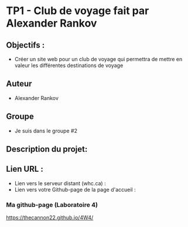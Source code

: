 # TP1 - Club de voyage fait par Alexander Rankov

## Objectifs :
- Créer un site web pour un club de voyage qui permettra de mettre en valeur les différentes destinations de voyage

## Auteur 
- Alexander Rankov

## Groupe
- Je suis dans le groupe #2

## Description du projet:

## Lien URL : 
- Lien vers le serveur distant (whc.ca) :
- Lien vers votre Github-page de la page d'accueil :


### Ma github-page (Laboratoire 4)
https://thecannon22.github.io/4W4/